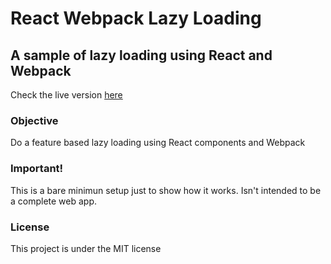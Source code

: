 # React Webpack Lazy Loading
## A sample of lazy loading using React and Webpack

Check the live version [here](https://rubenspgcavalcante.github.io/react-webpack-lazy-loading/)

### Objective
Do a feature based lazy loading using React components and Webpack

### Important!
This is a bare minimun setup just to show how it works. Isn't intended to be a complete web app.

### License
This project is under the MIT license